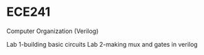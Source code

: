 # ECE241
Computer Organization (Verilog)

Lab 1-building basic circuits
Lab 2-making mux and gates in verilog
